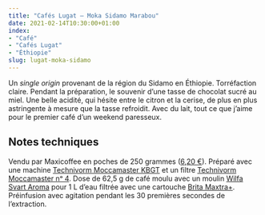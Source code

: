 ```yaml
---
title: "Cafés Lugat — Moka Sidamo Marabou"
date: 2021-02-14T10:30:00+01:00
index:
- "Café"
- "Cafés Lugat"
- "Éthiopie"
slug: lugat-moka-sidamo
---
```


Un *single origin* provenant de la région du Sidamo en Éthiopie. Torréfaction claire. Pendant la préparation, le souvenir d’une tasse de chocolat sucré au miel. Une belle acidité, qui hésite entre le citron et la cerise, de plus en plus astringente à mesure que la tasse refroidit. Avec du lait, tout ce que j’aime pour le premier café d’un weekend paresseux.

## Notes techniques

Vendu par Maxicoffee en poches de 250 grammes ([6,20 €](https://www.maxicoffee.com/cafe-grains-ethiopie-moka-sidamo-marabou-250g-cafes-lugat-p-532.html "250 g café grains Ethiopie Moka Sidamo - Cafés Lugat")). Préparé avec une machine [Technivorm Moccamaster KBGT](https://amzn.to/3oKQ0KJ) et un filtre [Technivorm Moccamaster nᵒ 4](https://amzn.to/3mamexu). Dose de 62,5 g de café moulu avec un moulin [Wilfa Svart Aroma](https://amzn.to/38zVkdx) pour 1 L d’eau filtrée avec une cartouche [Brita Maxtra+](https://amzn.to/2WariXS). Préinfusion avec agitation pendant les 30 premières secondes de l’extraction.